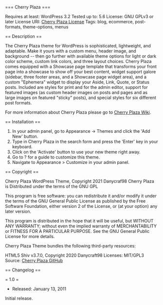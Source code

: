 === Cherry Plaza ===

Requires at least: WordPress 3.2
Tested up to: 5.6
License: GNU GPLv3 or later
License URI: [Cherry Plaza License](https://github.com/Danycraft98/Cherry-Plaza/blob/main/LICENSE)
Tags: blog, ecommerce, post-formats, theme-options, menus

== Description ==

The Cherry Plaza theme for WordPress is sophisticated, lightweight, and adaptable. Make it yours with a custom menu, header image, and background -- then go further with available theme options for light or dark color scheme, custom link colors, and three layout choices. Cherry Plaza comes equipped with a Showcase page template that transforms your front page into a showcase to show off your best content, widget support galore (sidebar, three footer areas, and a Showcase page widget area), and a custom "Ephemera" widget to display your Aside, Link, Quote, or Status posts. Included are styles for print and for the admin editor, support for featured images (as custom header images on posts and pages and as large images on featured "sticky" posts), and special styles for six different post formats.

For more information about Cherry Plaza please go to [Cherry Plaza Wiki](https://github.com/Danycraft98/Cherry-Plaza/wiki).

== Installation ==

1. In your admin panel, go to Appearance -> Themes and click the 'Add New' button.
2. Type in Cherry Plaza in the search form and press the 'Enter' key in your keyboard.
3. Click on the 'Activate' button to use your new theme right away.
4. Go to ? for a guide to customize this theme.
5. Navigate to Appearance > Customize in your admin panel.

== Copyright ==

Cherry Plaza WordPress Theme, Copyright 2021 Danycraf98
Cherry Plaza is Distributed under the terms of the GNU GPL

This program is free software: you can redistribute it and/or modify
it under the terms of the GNU General Public License as published by
the Free Software Foundation, either version 2 of the License, or
(at your option) any later version.

This program is distributed in the hope that it will be useful,
but WITHOUT ANY WARRANTY; without even the implied warranty of
MERCHANTABILITY or FITNESS FOR A PARTICULAR PURPOSE. See the
GNU General Public License for more details.

Cherry Plaza Theme bundles the following third-party resources:

HTML5 Shiv v3.7.0, Copyright 2020 Danycraft98
Licenses: MIT/GPL3
Source: [Cherry Plaza GitHub](https://github.com/danycraft98/Cherry-Plaza)

== Changelog ==

= 1.0 =
* Released: January 13, 2011

Initial release.
